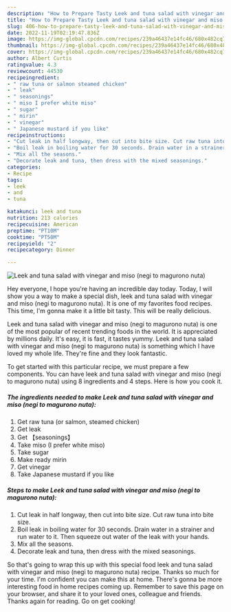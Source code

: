```yaml
---
description: "How to Prepare Tasty Leek and tuna salad with vinegar and miso (negi to magurono nuta)"
title: "How to Prepare Tasty Leek and tuna salad with vinegar and miso (negi to magurono nuta)"
slug: 406-how-to-prepare-tasty-leek-and-tuna-salad-with-vinegar-and-miso-negi-to-magurono-nuta
date: 2022-11-19T02:19:47.836Z
image: https://img-global.cpcdn.com/recipes/239a46437e14fc46/680x482cq70/leek-and-tuna-salad-with-vinegar-and-miso-negi-to-magurono-nuta-recipe-main-photo.jpg
thumbnail: https://img-global.cpcdn.com/recipes/239a46437e14fc46/680x482cq70/leek-and-tuna-salad-with-vinegar-and-miso-negi-to-magurono-nuta-recipe-main-photo.jpg
cover: https://img-global.cpcdn.com/recipes/239a46437e14fc46/680x482cq70/leek-and-tuna-salad-with-vinegar-and-miso-negi-to-magurono-nuta-recipe-main-photo.jpg
author: Albert Curtis
ratingvalue: 4.3
reviewcount: 44530
recipeingredient:
- " raw tuna or salmon steamed chicken"
- " leak"
- " seasonings"
- " miso I prefer white miso"
- " sugar"
- " mirin"
- " vinegar"
- " Japanese mustard if you like"
recipeinstructions:
- "Cut leak in half longway, then cut into bite size. Cut raw tuna into bite size."
- "Boil leak in boiling water for 30 seconds. Drain water in a strainer and run water to it. Then squeeze out water of the leak with your hands."
- "Mix all the seasons."
- "Decorate leak and tuna, then dress with the mixed seasonings."
categories:
- Recipe
tags:
- leek
- and
- tuna

katakunci: leek and tuna 
nutrition: 213 calories
recipecuisine: American
preptime: "PT10M"
cooktime: "PT50M"
recipeyield: "2"
recipecategory: Dinner

---
```



![Leek and tuna salad with vinegar and miso (negi to magurono nuta)](https://img-global.cpcdn.com/recipes/239a46437e14fc46/680x482cq70/leek-and-tuna-salad-with-vinegar-and-miso-negi-to-magurono-nuta-recipe-main-photo.jpg)

Hey everyone, I hope you're having an incredible day today. Today, I will show you a way to make a special dish, leek and tuna salad with vinegar and miso (negi to magurono nuta). It is one of my favorites food recipes. This time, I'm gonna make it a little bit tasty. This will be really delicious.



Leek and tuna salad with vinegar and miso (negi to magurono nuta) is one of the most popular of recent trending foods in the world. It is appreciated by millions daily. It's easy, it is fast, it tastes yummy. Leek and tuna salad with vinegar and miso (negi to magurono nuta) is something which I have loved my whole life. They're fine and they look fantastic.


To get started with this particular recipe, we must prepare a few components. You can have leek and tuna salad with vinegar and miso (negi to magurono nuta) using 8 ingredients and 4 steps. Here is how you cook it.

<!--inarticleads1-->

##### The ingredients needed to make Leek and tuna salad with vinegar and miso (negi to magurono nuta):

1. Get  raw tuna (or salmon, steamed chicken)
1. Get  leak
1. Get  【seasonings】
1. Take  miso (I prefer white miso)
1. Take  sugar
1. Make ready  mirin
1. Get  vinegar
1. Take  Japanese mustard if you like




<!--inarticleads2-->

##### Steps to make Leek and tuna salad with vinegar and miso (negi to magurono nuta):

1. Cut leak in half longway, then cut into bite size. Cut raw tuna into bite size.
1. Boil leak in boiling water for 30 seconds. Drain water in a strainer and run water to it. Then squeeze out water of the leak with your hands.
1. Mix all the seasons.
1. Decorate leak and tuna, then dress with the mixed seasonings.




So that's going to wrap this up with this special food leek and tuna salad with vinegar and miso (negi to magurono nuta) recipe. Thanks so much for your time. I'm confident you can make this at home. There's gonna be more interesting food in home recipes coming up. Remember to save this page on your browser, and share it to your loved ones, colleague and friends. Thanks again for reading. Go on get cooking!
